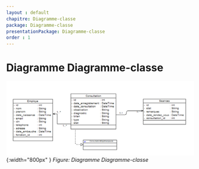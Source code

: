 ```yaml
---
layout : default
chapitre: Diagramme-classe
package: Diagramme-classe
presentationPackage: Diagramme-classe
order : 1
---
```



# Diagramme Diagramme-classe

![Diagramme Diagramme-classe](./images/diagramme-de-classe.PNG){:width="800px" }
*Figure: Diagramme Diagramme-classe*

